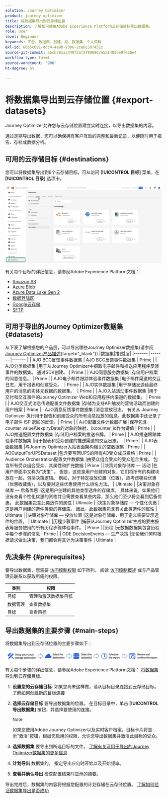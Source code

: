 ```yaml
---
solution: Journey Optimizer
product: journey optimizer
title: 将数据集导出到云存储位置
description: 了解如何使用Adobe Experience Platform云存储目标导出数据集。
role: User
level: Beginner
keywords: 平台、数据湖、创建、湖、数据集、个人资料
exl-id: 66b5c691-ddc4-4e9b-9386-2ce6c307451c
source-git-commit: a5cb591a3340f2af27806967e5a1403be9fe26e4
workflow-type: tm+mt
source-wordcount: '988'
ht-degree: 6%

---
```


# 将数据集导出到云存储位置 {#export-datasets}

Journey Optimizer允许您与云存储位置建立实时连接，以导出数据集的内容。

通过定期导出数据，您可以确保拥有客户互动的完整和最新记录，以便随时用于报告、存档或数据分析。

## 可用的云存储目标 {#destinations}

您可以将数据集导出到6个云存储目标，可从访问 **[!UICONTROL 目标]** 菜单，在 **[!UICONTROL 目录]** 选项卡。

![](assets/dataset-export-setup.png)


有关每个目标的详细信息，请参阅Adobe Experience Platform文档：

* [Amazon S3](https://experienceleague.adobe.com/docs/experience-platform/destinations/catalog/cloud-storage/amazon-s3.html)
* [Azure Blob](https://experienceleague.adobe.com/docs/experience-platform/destinations/catalog/cloud-storage/azure-blob.html)
* [Azure Data Lake Gen 2](https://experienceleague.adobe.com/docs/experience-platform/destinations/catalog/cloud-storage/adls-gen2.html)
* [数据登陆区](https://experienceleague.adobe.com/docs/experience-platform/destinations/catalog/cloud-storage/data-landing-zone.html)
* [Google云存储](https://experienceleague.adobe.com/docs/experience-platform/destinations/catalog/cloud-storage/google-cloud-storage.html)
* [SFTP](https://experienceleague.adobe.com/docs/experience-platform/destinations/catalog/cloud-storage/sftp.html)

## 可用于导出的Journey Optimizer数据集 {#datasets}

从下表了解根据您的产品层，可以导出哪些Journey Optimizer数据集(请参阅 [Journey Optimizer产品描述](https://helpx.adobe.com/cn/legal/product-descriptions/adobe-journey-optimizer.html){target="_blank"}) |数据集|描述|层| |------- |------- |------- | | AJO BCC反馈事件数据集 | AJO BCC反馈事件数据集 | Prime | | AJO分类数据集 |用于从Journey Optimizer中摄取电子邮件和推送应用程序反馈事件的数据集。 通过SDK创建。 | Prime | | AJO同意服务数据集 |存储用户档案的同意信息。 | Prime | | AJO电子邮件跟踪体验事件数据集 |电子邮件渠道的交互日志，用于报表和创建受众。  | Prime | | AJO实体数据集 |用于存储发送给最终用户的消息的实体元数据的数据集。  | Prime | | AJO入站活动事件数据集 |用于交付和交互事件的Journey Optimizer Web和应用程序内渠道的数据集。 | Prime | | AJO交互式消息传递配置文件数据集 |存储为支持API触发的营销活动而创建的用户档案 | Prime | | AJO消息反馈事件数据集 |消息投放日志。 有关从 Journey Optimizer 执行用于报告和创建受众的所有消息投放的信息。此数据集中还记录了电子邮件 ISP 退回的反馈。| Prime | | AJO配置文件计数器扩展 |保存包含counter_value和expiryDate的对象的映射，以counter_id作为键值 | Prime | | AJO推送配置文件数据集 |存储用户档案的推送令牌。 | Prime | | AJO推送跟踪体验事件数据集 |用于报表和受众创建的推送渠道的交互日志。  | Prime | | AJO表面数据集 |与Journey Optimizer入站表面架构相关的空数据集 | Prime | | AOOutputForUPSDataset |包含要写回UPS的所有AO受众成员资格 | Prime | | Audience Orchestration配置文件数据集 |由受众组合受众的受众组合生成。 包含所有受众组合受众、其属性和扩充数据 | Prime | |决策对象存储库 — 活动 |在用户界面中又称为“决策” 。 但是，这些是用户创建的对象，它们将所有的构建块放在一起，包括决策逻辑。 例如，对于特定投放位置（位置），应考虑哪些优惠（优惠收藏集），以及要对这些优惠使用什么排名方法。 | Ultimate | |决策对象存储库 — 后备优惠 |这是用户创建的其他类型选件的存储库。 具体来说，如果他们没有查看个性化优惠的资格并且需要查看某些内容，那么他们至少将会看到后备优惠。 此数据集包含此类选件的属性 | Ultimate | |决策对象存储库 — 个性化优惠 |这是用户创建的选件类型的存储库。 因此，此数据集包含有关此类选件的属性 | Ultimate | |决策对象存储库 — 投放位置 |这是对象存储库，用于定义需要显示选件的位置。 | Ultimate | |历程步骤事件 |捕获从Journey Optimizer生成的要由报表等服务使用的所有历程步骤体验事件。 | Prime | |历程 |元数据数据集包含历程中每个步骤的信息 | Prime | | ODE DecisionEvents — 生产决策 |无论我们何时根据请求做出决策，我们都会将其计为决策事件 | Ultimate |

## 先决条件 {#prerequisites}

要导出数据集，您需要 [访问控制权限](https://experienceleague.adobe.com/docs/experience-platform/access-control/home.html#permissions) 如下所列。 阅读 [访问控制概述](https://experienceleague.adobe.com/docs/experience-platform/access-control/ui/overview.html) 或与产品管理员联系以获取所需的权限。

| 类别 | 权限 |
|--|--|
| 目标 | 管理和激活数据集目标 |
| 数据管理 | 查看数据集 |
| 目标 | 查看目标 |

## 导出数据集的主要步骤 {#main-steps}

将数据集导出到云存储位置的主要步骤如下：

![](assets/dataset-export-process.png)

有关每个步骤的详细信息，请参阅Adobe Experience Platform文档： [将数据集导出到云存储目标](https://experienceleague.adobe.com/docs/experience-platform/destinations/ui/activate/export-datasets.html).

1. **设置您的云存储目标**. 如果您尚未这样做，请从目标目录连接到云存储目标。 [了解如何创建新的目标连接](https://experienceleague.adobe.com/docs/experience-platform/destinations/ui/connect-destination.html#setup)

   <!--![](assets/dataset-export-setup.png)-->

1. **选择云存储目标** 要导出数据集的位置。 在目标目录中，单击 **[!UICONTROL 导出数据集]** 按钮，并选择要使用的连接。

   <!--![](assets/dataset-export-destination.png)-->

   >[!NOTE]
   >
   >如果您使用Adobe Journey Optimizer以及实时客户档案，目标卡片将显示“激活”按钮，根据您启用的权限，允许您导出数据集并激活此目标的受众。

1. **选择数据集** 要导出到所选目标的文件。 [了解有关可用于导出的Journey Optimizer数据集的更多信息](#datasets)

   <!--![](assets/dataset-export-dataset-selection.png)-->

1. **计划导出** 数据集的。 指定导出应何时开始以及开始频率。

   <!--![](assets/dataset-export-schedule.png)-->

1. **查看并确认导出** 检查配置结束时显示的摘要。

   <!--![](assets/dataset-export-review.png)-->

导出完成后，数据集的内容将根据您配置的计划存储在云存储位置。 [了解如何验证数据集导出是否成功](https://experienceleague.adobe.com/docs/experience-platform/destinations/ui/activate/export-datasets.html#verify)

